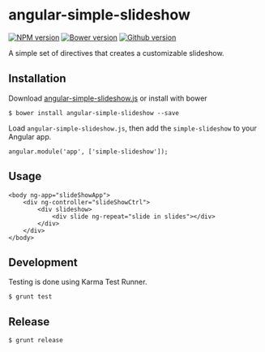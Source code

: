 # angular-simple-slideshow 
[![NPM version](https://badge.fury.io/js/angular-simple-slideshow.svg)](http://badge.fury.io/js/angular-simple-slideshow)
[![Bower version](https://badge.fury.io/bo/angular-simple-slideshow.svg)](http://badge.fury.io/bo/angular-simple-slideshow)
[![Github version](https://badge.fury.io/gh/angular-simple-slideshow.svg)](http://badge.fury.io/bo/angular-simple-slideshow)

A simple set of directives that creates a customizable slideshow.

## Installation

Download [angular-simple-slideshow.js](https://raw.githubusercontent.com/DevLab2425/angular-simple-slideshow/master/angular-simple-slideshow.js) or install with bower
	
	$ bower install angular-simple-slideshow --save

Load `angular-simple-slideshow.js`, then add the `simple-slideshow` to your Angular app.

	angular.module('app', ['simple-slideshow']);
	
## Usage
	
	<body ng-app="slideShowApp">
		<div ng-controller="slideShowCtrl">
			<div slideshow>
				<div slide ng-repeat="slide in slides"></div>
			</div>
		</div>
	</body>

## Development

Testing is done using Karma Test Runner.

	$ grunt test
	
## Release

	$ grunt release